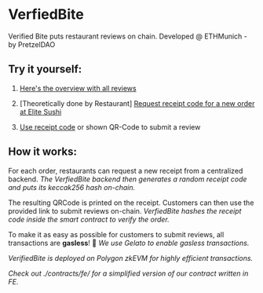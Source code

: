 # VerfiedBite
Verified Bite puts restaurant reviews on chain.
Developed @ ETHMunich - by PretzelDAO

## Try it yourself:
1) [Here's the overview with all reviews](https://verified-bite.vercel.app/)

2) [Theoretically done by Restaurant] 
[Request receipt code for a new order at Elite Sushi](https://verified-bite.vercel.app/request-receipt-code/198e27834_3_hf237h)

3) [Use receipt code](https://verified-bite.vercel.app/submit-review) or shown QR-Code to submit a review

## How it works:
For each order, restaurants can request a new receipt from a centralized backend.
*The VerfiedBite backend then generates a random receipt code and puts its keccak256 hash on-chain.*

The resulting QRCode is printed on the receipt.
Customers can then use the provided link to submit reviews on-chain.
*VerfiedBite hashes the receipt code inside the smart contract to verify the order.*

To make it as easy as possible for customers to submit reviews, all transactions are **gasless**!  🎉
*We use Gelato to enable gasless transactions.*

*VerifiedBite is deployed on Polygon zkEVM for highly efficient transactions.*

*Check out ./contracts/fe/ for a simplified version of our contract written in FE.*